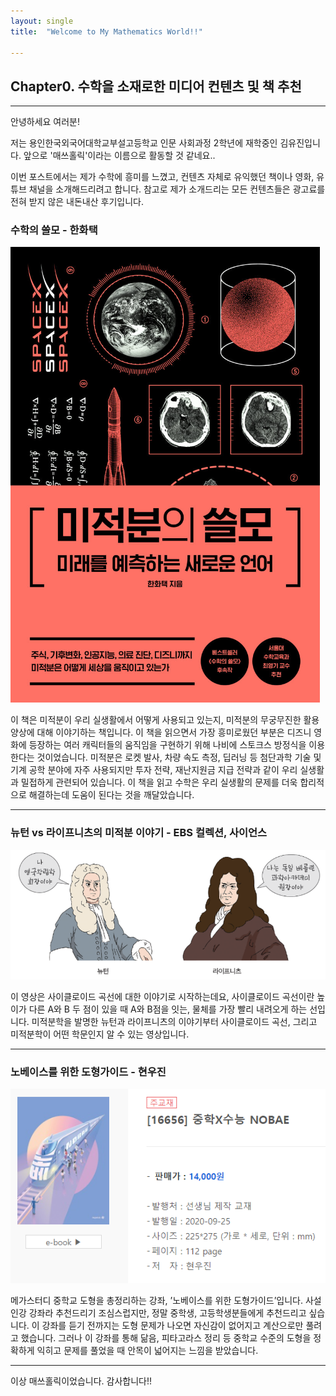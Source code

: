 ```yaml
---
layout: single
title:  "Welcome to My Mathematics World!!"

---
```


##  Chapter0. 수학을 소재로한 미디어 컨텐츠 및 책 추천

---

안녕하세요 여러분!

저는 용인한국외국어대학교부설고등학교 인문 사회과정 2학년에 재학중인 김유진입니다. 앞으로 '매쓰홀릭'이라는 이름으로 활동할 것 같네요..

이번 포스트에서는 제가 수학에 흥미를 느꼈고, 컨텐츠 자체로 유익했던 책이나 영화, 유튜브 채널을 소개해드리려고 합니다. 참고로 제가 소개드리는 모든 컨텐츠들은 광고료를 전혀 받지 않은 내돈내산 후기입니다. 


### 수학의 쓸모 - 한화택
![book,1](/assets/images/book,1.jpg)

이 책은 미적분이 우리 실생활에서 어떻게 사용되고 있는지, 미적분의 무궁무진한 활용 양상에 대해 이야기하는 책입니다. 이 책을 읽으면서 가장 흥미로웠던 부분은 디즈니 영화에 등장하는 여러 캐릭터들의 움직임을 구현하기 위해 나비에 스토크스 방정식을 이용한다는 것이었습니다. 미적분은 로켓 발사, 차량 속도 측정, 딥러닝 등 첨단과학 기술 및 기계 공학 분야에 자주 사용되지만 투자 전략, 재난지원금 지급 전략과 같이 우리 실생활과 밀접하게 관련되어 있습니다. 이 책을 읽고 수학은 우리 실생활의 문제를 더욱 합리적으로 해결하는데 도움이 된다는 것을 깨달았습니다. 

---

### 뉴턴 vs 라이프니츠의 미적분 이야기 - EBS 컬렉션, 사이언스
![num2](/assets/images/num2.jpg)

이 영상은 사이클로이드 곡선에 대한 이야기로 시작하는데요, 사이클로이드 곡선이란 높이가 다른 A와 B 두 점이 있을 때 A와 B점을 잇는, 물체를 가장 빨리 내려오게 하는 선입니다. 미적분학을 발명한 뉴턴과 라이프니츠의 이야기부터 사이클로이드 곡선, 그리고 미적분학이 어떤 학문인지 알 수 있는 영상입니다. 

---

### 노베이스를 위한 도형가이드 - 현우진
![num3](/assets/images/num3.jpg)

메가스터디 중학교 도형을 총정리하는 강좌, ’노베이스를 위한 도형가이드’입니다. 사설 인강 강좌라 추천드리기 조심스럽지만, 정말 중학생, 고등학생분들에게 추천드리고 싶습니다. 이 강좌를 듣기 전까지는 도형 문제가 나오면 자신감이 없어지고 계산으로만 풀려고 했습니다. 그러나 이 강좌를 통해 닮음, 피타고라스 정리 등 중학교 수준의 도형을 정확하게 익히고 문제를 풀었을 때 안목이 넓어지는 느낌을 받았습니다.

---

이상 매쓰홀릭이었습니다. 감사합니다!! 
